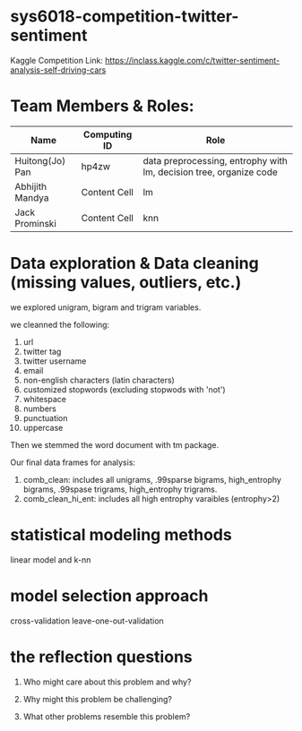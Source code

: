 # sys6018-competition-twitter-sentiment
Kaggle Competition Link: https://inclass.kaggle.com/c/twitter-sentiment-analysis-self-driving-cars
  
# Team Members & Roles:
|    Name         | Computing ID  |    Role       |
| -------------   | ------------- | ------------- |
| Huitong(Jo) Pan | hp4zw         | data preprocessing, entrophy with lm, decision tree, organize code              |
| Abhijith Mandya | Content Cell  | lm            |
| Jack Prominski  | Content Cell  | knn           |

# Data exploration & Data cleaning (missing values, outliers, etc.)
we explored unigram, bigram and trigram variables.

we cleanned the following:
1. url
2. twitter tag
3. twitter username
4. email
5. non-english characters (latin characters)
6. customized stopwords (excluding stopwods with 'not')
7. whitespace
8. numbers
9. punctuation
10. uppercase

Then we stemmed the word document with tm package.

Our final data frames for analysis:
1. comb_clean: includes all unigrams, .99sparse bigrams, high_entrophy bigrams, .99spase trigrams, high_entrophy trigrams. 
2. comb_clean_hi_ent: includes all high entrophy varaibles (entrophy>2)

# statistical modeling methods
linear model and k-nn

# model selection approach 
cross-validation
leave-one-out-validation

# the reflection questions
1. Who might care about this problem and why?
 
2. Why might this problem be challenging?

3. What other problems resemble this problem?
